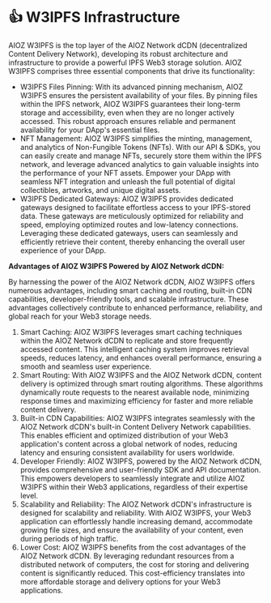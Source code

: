 # 👍 W3IPFS Infrastructure

AIOZ W3IPFS is the top layer of the AIOZ Network dCDN (decentralized Content Delivery Network), developing its robust architecture and infrastructure to provide a powerful IPFS Web3 storage solution. AIOZ W3IPFS comprises three essential components that drive its functionality:

* W3IPFS Files Pinning: With its advanced pinning mechanism, AIOZ W3IPFS ensures the persistent availability of your files. By pinning files within the IPFS network, AIOZ W3IPFS guarantees their long-term storage and accessibility, even when they are no longer actively accessed. This robust approach ensures reliable and permanent availability for your DApp's essential files.
* NFT Management: AIOZ W3IPFS simplifies the minting, management, and analytics of Non-Fungible Tokens (NFTs). With our API & SDKs, you can easily create and manage NFTs, securely store them within the IPFS network, and leverage advanced analytics to gain valuable insights into the performance of your NFT assets. Empower your DApp with seamless NFT integration and unleash the full potential of digital collectibles, artworks, and unique digital assets.
* W3IPFS Dedicated Gateways: AIOZ W3IPFS provides dedicated gateways designed to facilitate effortless access to your IPFS-stored data. These gateways are meticulously optimized for reliability and speed, employing optimized routes and low-latency connections. Leveraging these dedicated gateways, users can seamlessly and efficiently retrieve their content, thereby enhancing the overall user experience of your DApp.

**Advantages of AIOZ W3IPFS Powered by AIOZ Network dCDN:**

By harnessing the power of the AIOZ Network dCDN, AIOZ W3IPFS offers numerous advantages, including smart caching and routing, built-in CDN capabilities, developer-friendly tools, and scalable infrastructure. These advantages collectively contribute to enhanced performance, reliability, and global reach for your Web3 storage needs.

1. Smart Caching: AIOZ W3IPFS leverages smart caching techniques within the AIOZ Network dCDN to replicate and store frequently accessed content. This intelligent caching system improves retrieval speeds, reduces latency, and enhances overall performance, ensuring a smooth and seamless user experience.
2. Smart Routing: With AIOZ W3IPFS and the AIOZ Network dCDN, content delivery is optimized through smart routing algorithms. These algorithms dynamically route requests to the nearest available node, minimizing response times and maximizing efficiency for faster and more reliable content delivery.
3. Built-in CDN Capabilities: AIOZ W3IPFS integrates seamlessly with the AIOZ Network dCDN's built-in Content Delivery Network capabilities. This enables efficient and optimized distribution of your Web3 application's content across a global network of nodes, reducing latency and ensuring consistent availability for users worldwide.
4. Developer Friendly: AIOZ W3IPFS, powered by the AIOZ Network dCDN, provides comprehensive and user-friendly SDK and API documentation. This empowers developers to seamlessly integrate and utilize AIOZ W3IPFS within their Web3 applications, regardless of their expertise level.
5. Scalability and Reliability: The AIOZ Network dCDN's infrastructure is designed for scalability and reliability. With AIOZ W3IPFS, your Web3 application can effortlessly handle increasing demand, accommodate growing file sizes, and ensure the availability of your content, even during periods of high traffic.
6. Lower Cost: AIOZ W3IPFS benefits from the cost advantages of the AIOZ Network dCDN. By leveraging redundant resources from a distributed network of computers, the cost for storing and delivering content is significantly reduced. This cost-efficiency translates into more affordable storage and delivery options for your Web3 applications.
